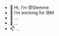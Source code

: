 - 👋 Hi, I’m @Slemme
- 👀 I’m working for IBM
- 🌱 ...
- 💞️ ...
- 📫 ...

<!---
Slemme/Slemme is a ✨ special ✨ repository because its `README.md` (this file) appears on your GitHub profile.
You can click the Preview link to take a look at your changes.
--->

